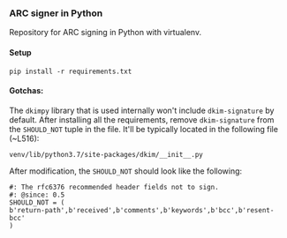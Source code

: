 ### ARC signer in Python
Repository for ARC signing in Python with virtualenv.


#### Setup
```
pip install -r requirements.txt
```

#### Gotchas:

The `dkimpy` library that is used internally won't include 
`dkim-signature` by default. After installing all the requirements, 
remove `dkim-signature` from the `SHOULD_NOT` tuple in the file. It'll
be typically located in the following file (~L516):
```
venv/lib/python3.7/site-packages/dkim/__init__.py
``` 

After modification, the `SHOULD_NOT` should look like the following:
```
#: The rfc6376 recommended header fields not to sign.
#: @since: 0.5
SHOULD_NOT = (
b'return-path',b'received',b'comments',b'keywords',b'bcc',b'resent-bcc'
)
``` 
